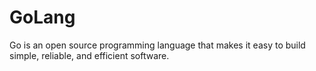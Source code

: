 GoLang
======

Go is an open source programming language that makes it easy to build
simple, reliable, and efficient software.
